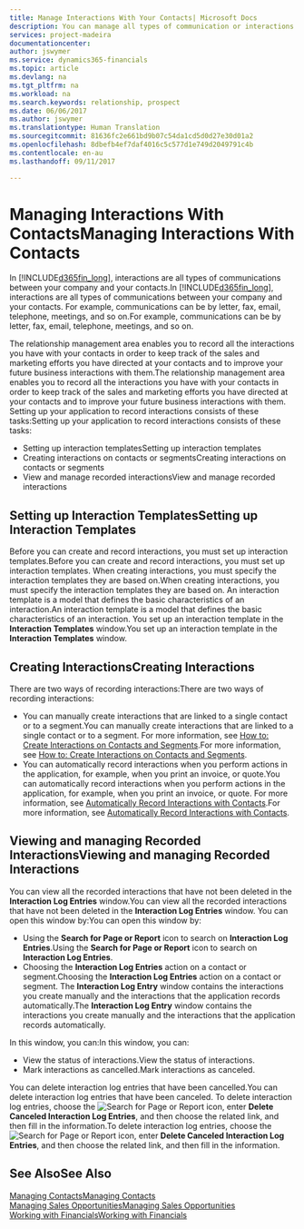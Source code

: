 ```yaml
---
title: Manage Interactions With Your Contacts| Microsoft Docs
description: You can manage all types of communication or interactions between your company and your contacts, for example, letters, phone calls, meetings, and so on.
services: project-madeira
documentationcenter: 
author: jswymer
ms.service: dynamics365-financials
ms.topic: article
ms.devlang: na
ms.tgt_pltfrm: na
ms.workload: na
ms.search.keywords: relationship, prospect
ms.date: 06/06/2017
ms.author: jswymer
ms.translationtype: Human Translation
ms.sourcegitcommit: 81636fc2e661bd9b07c54da1cd5d0d27e30d01a2
ms.openlocfilehash: 8dbefb4ef7daf4016c5c577d1e749d2049791c4b
ms.contentlocale: en-au
ms.lasthandoff: 09/11/2017

---
```

# <a name="managing-interactions-with-contacts"></a><span data-ttu-id="a3a54-103">Managing Interactions With Contacts</span><span class="sxs-lookup"><span data-stu-id="a3a54-103">Managing Interactions With Contacts</span></span>
<span data-ttu-id="a3a54-104">In [!INCLUDE[d365fin_long](includes/d365fin_long_md.md)], interactions are all types of communications between your company and your contacts.</span><span class="sxs-lookup"><span data-stu-id="a3a54-104">In [!INCLUDE[d365fin_long](includes/d365fin_long_md.md)], interactions are all types of communications between your company and your contacts.</span></span> <span data-ttu-id="a3a54-105">For example, communications can be by letter, fax, email, telephone, meetings, and so on.</span><span class="sxs-lookup"><span data-stu-id="a3a54-105">For example, communications can be by letter, fax, email, telephone, meetings, and so on.</span></span>

<span data-ttu-id="a3a54-106">The relationship management area enables you to record all the interactions you have with your contacts in order to keep track of the sales and marketing efforts you have directed at your contacts and to improve your future business interactions with them.</span><span class="sxs-lookup"><span data-stu-id="a3a54-106">The relationship management area enables you to record all the interactions you have with your contacts in order to keep track of the sales and marketing efforts you have directed at your contacts and to improve your future business interactions with them.</span></span> <span data-ttu-id="a3a54-107">Setting up your application to record interactions consists of these tasks:</span><span class="sxs-lookup"><span data-stu-id="a3a54-107">Setting up your application to record interactions consists of these tasks:</span></span>

* <span data-ttu-id="a3a54-108">Setting up interaction templates</span><span class="sxs-lookup"><span data-stu-id="a3a54-108">Setting up interaction templates</span></span>  
* <span data-ttu-id="a3a54-109">Creating interactions on contacts or segments</span><span class="sxs-lookup"><span data-stu-id="a3a54-109">Creating interactions on contacts or segments</span></span>  
* <span data-ttu-id="a3a54-110">View and manage recorded interactions</span><span class="sxs-lookup"><span data-stu-id="a3a54-110">View and manage recorded interactions</span></span>  

##  <a name="setting-up-interaction-templates"></a><span data-ttu-id="a3a54-111">Setting up Interaction Templates</span><span class="sxs-lookup"><span data-stu-id="a3a54-111">Setting up Interaction Templates</span></span>
<span data-ttu-id="a3a54-112">Before you can create and record interactions, you must set up interaction templates.</span><span class="sxs-lookup"><span data-stu-id="a3a54-112">Before you can create and record interactions, you must set up interaction templates.</span></span> <span data-ttu-id="a3a54-113">When creating interactions, you must specify the interaction templates they are based on.</span><span class="sxs-lookup"><span data-stu-id="a3a54-113">When creating interactions, you must specify the interaction templates they are based on.</span></span> <span data-ttu-id="a3a54-114">An interaction template is a model that defines the basic characteristics of an interaction.</span><span class="sxs-lookup"><span data-stu-id="a3a54-114">An interaction template is a model that defines the basic characteristics of an interaction.</span></span>
<span data-ttu-id="a3a54-115">You set up an interaction template in the **Interaction Templates** window.</span><span class="sxs-lookup"><span data-stu-id="a3a54-115">You set up an interaction template in the **Interaction Templates** window.</span></span>  

## <a name="creating-interactions"></a><span data-ttu-id="a3a54-116">Creating Interactions</span><span class="sxs-lookup"><span data-stu-id="a3a54-116">Creating Interactions</span></span>
<span data-ttu-id="a3a54-117">There are two ways of recording interactions:</span><span class="sxs-lookup"><span data-stu-id="a3a54-117">There are two ways of recording interactions:</span></span>

* <span data-ttu-id="a3a54-118">You can manually create interactions that are linked to a single contact or to a segment.</span><span class="sxs-lookup"><span data-stu-id="a3a54-118">You can manually create interactions that are linked to a single contact or to a segment.</span></span> <span data-ttu-id="a3a54-119">For more information, see [How to: Create Interactions on Contacts and Segments](marketing-how-create-interactions.md).</span><span class="sxs-lookup"><span data-stu-id="a3a54-119">For more information, see [How to: Create Interactions on Contacts and Segments](marketing-how-create-interactions.md).</span></span>  
* <span data-ttu-id="a3a54-120">You can automatically record interactions when you perform actions in the application, for example, when you print an invoice, or quote.</span><span class="sxs-lookup"><span data-stu-id="a3a54-120">You can automatically record interactions when you perform actions in the application, for example, when you print an invoice, or quote.</span></span> <span data-ttu-id="a3a54-121">For more information, see [Automatically Record Interactions with Contacts](marketing-auto-record-interactions.md).</span><span class="sxs-lookup"><span data-stu-id="a3a54-121">For more information, see [Automatically Record Interactions with Contacts](marketing-auto-record-interactions.md).</span></span>

## <a name="viewing-and-managing-recorded-interactions"></a><span data-ttu-id="a3a54-122">Viewing and managing Recorded Interactions</span><span class="sxs-lookup"><span data-stu-id="a3a54-122">Viewing and managing Recorded Interactions</span></span>
<span data-ttu-id="a3a54-123">You can view all the recorded interactions that have not been deleted in the **Interaction Log Entries** window.</span><span class="sxs-lookup"><span data-stu-id="a3a54-123">You can view all the recorded interactions that have not been deleted in the **Interaction Log Entries** window.</span></span> <span data-ttu-id="a3a54-124">You can open this window by:</span><span class="sxs-lookup"><span data-stu-id="a3a54-124">You can open this window by:</span></span>

* <span data-ttu-id="a3a54-125">Using the **Search for Page or Report** icon to search on **Interaction Log Entries**.</span><span class="sxs-lookup"><span data-stu-id="a3a54-125">Using the **Search for Page or Report** icon to search on **Interaction Log Entries**.</span></span>
* <span data-ttu-id="a3a54-126">Choosing the **Interaction Log Entries** action on a contact or segment.</span><span class="sxs-lookup"><span data-stu-id="a3a54-126">Choosing the **Interaction Log Entries** action on a contact or segment.</span></span>
  <span data-ttu-id="a3a54-127">The **Interaction Log Entry** window contains the interactions you create manually and the interactions that the application records automatically.</span><span class="sxs-lookup"><span data-stu-id="a3a54-127">The **Interaction Log Entry** window contains the interactions you create manually and the interactions that the application records automatically.</span></span>

<span data-ttu-id="a3a54-128">In this window, you can:</span><span class="sxs-lookup"><span data-stu-id="a3a54-128">In this window, you can:</span></span>

* <span data-ttu-id="a3a54-129">View the status of interactions.</span><span class="sxs-lookup"><span data-stu-id="a3a54-129">View the status of interactions.</span></span>
* <span data-ttu-id="a3a54-130">Mark interactions as cancelled.</span><span class="sxs-lookup"><span data-stu-id="a3a54-130">Mark interactions as canceled.</span></span>

<span data-ttu-id="a3a54-131">You can delete interaction log entries that have been cancelled.</span><span class="sxs-lookup"><span data-stu-id="a3a54-131">You can delete interaction log entries that have been canceled.</span></span> <span data-ttu-id="a3a54-132">To delete interaction log entries, choose the ![Search for Page or Report](media/ui-search/search_small.png "Search for Page or Report icon") icon, enter **Delete Canceled Interaction Log Entries**, and then choose the related link, and then fill in the information.</span><span class="sxs-lookup"><span data-stu-id="a3a54-132">To delete interaction log entries, choose the ![Search for Page or Report](media/ui-search/search_small.png "Search for Page or Report icon") icon, enter **Delete Canceled Interaction Log Entries**, and then choose the related link, and then fill in the information.</span></span>

## <a name="see-also"></a><span data-ttu-id="a3a54-133">See Also</span><span class="sxs-lookup"><span data-stu-id="a3a54-133">See Also</span></span>
[<span data-ttu-id="a3a54-134">Managing Contacts</span><span class="sxs-lookup"><span data-stu-id="a3a54-134">Managing Contacts</span></span>](marketing-contacts.md)  
[<span data-ttu-id="a3a54-135">Managing Sales Opportunities</span><span class="sxs-lookup"><span data-stu-id="a3a54-135">Managing Sales Opportunities</span></span>](marketing-manage-sales-opportunities.md)  
[<span data-ttu-id="a3a54-136">Working with Financials</span><span class="sxs-lookup"><span data-stu-id="a3a54-136">Working with Financials</span></span>](ui-work-product.md)  

